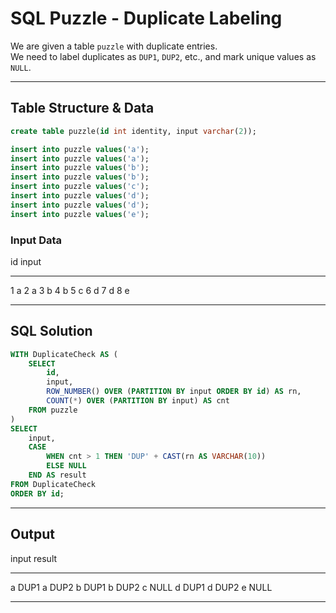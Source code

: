 # SQL Puzzle - Duplicate Labeling

We are given a table `puzzle` with duplicate entries.\
We need to label duplicates as `DUP1`, `DUP2`, etc., and mark unique
values as `NULL`.

------------------------------------------------------------------------

## Table Structure & Data

``` sql
create table puzzle(id int identity, input varchar(2));

insert into puzzle values('a');
insert into puzzle values('a');
insert into puzzle values('b');
insert into puzzle values('b');
insert into puzzle values('c');
insert into puzzle values('d');
insert into puzzle values('d');
insert into puzzle values('e');
```

### Input Data

  id   input
  ---- -------
  1    a
  2    a
  3    b
  4    b
  5    c
  6    d
  7    d
  8    e

------------------------------------------------------------------------

## SQL Solution

``` sql
WITH DuplicateCheck AS (
    SELECT 
        id,
        input,
        ROW_NUMBER() OVER (PARTITION BY input ORDER BY id) AS rn,
        COUNT(*) OVER (PARTITION BY input) AS cnt
    FROM puzzle
)
SELECT 
    input,
    CASE 
        WHEN cnt > 1 THEN 'DUP' + CAST(rn AS VARCHAR(10))
        ELSE NULL
    END AS result
FROM DuplicateCheck
ORDER BY id;
```

------------------------------------------------------------------------

## Output

  input   result
  ------- --------
  a       DUP1
  a       DUP2
  b       DUP1
  b       DUP2
  c       NULL
  d       DUP1
  d       DUP2
  e       NULL

------------------------------------------------------------------------